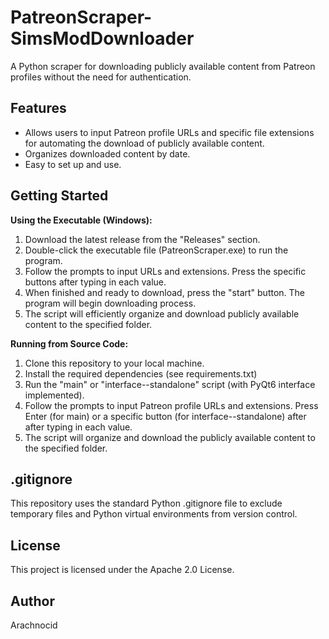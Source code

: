 # PatreonScraper-SimsModDownloader
A Python scraper for downloading publicly available content from Patreon profiles without the need for authentication.

## Features
- Allows users to input Patreon profile URLs and specific file extensions for automating the download of publicly available content.
- Organizes downloaded content by date.
- Easy to set up and use.

## Getting Started
**Using the Executable (Windows):**
1. Download the latest release from the "Releases" section.
2. Double-click the executable file (PatreonScraper.exe) to run the program.
3. Follow the prompts to input URLs and extensions. Press the specific buttons after typing in each value.
4. When finished and ready to download, press the "start" button. The program will begin downloading process.
5. The script will efficiently organize and download publicly available content to the specified folder.

**Running from Source Code:**
1. Clone this repository to your local machine.
2. Install the required dependencies (see requirements.txt)
4. Run the "main" or "interface--standalone" script (with PyQt6 interface implemented).
5. Follow the prompts to input Patreon profile URLs and extensions. Press Enter (for main) or a specific button (for interface--standalone) after after typing in each value.
7. The script will organize and download the publicly available content to the specified folder.

## .gitignore
This repository uses the standard Python .gitignore file to exclude temporary files and Python virtual environments from version control.

## License
This project is licensed under the Apache 2.0 License.

## Author
Arachnocid
